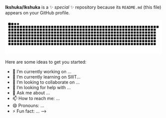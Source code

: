 **Ikshuka/Ikshuka** is a ✨ _special_ ✨ repository because its `README.md` (this file) appears on your GitHub profile.
<p align="center">
  <img src="https://github.com/7oSkaaa/7oSkaaa/blob/output/github-contribution-grid-snake.svg" alt="Snake Game" />
</p>
Here are some ideas to get you started:

- 🔭 I’m currently working on ...
- 🌱 I’m currently learning on SlIIT...
- 👯 I’m looking to collaborate on ...
- 🤔 I’m looking for help with ...
- 💬 Ask me about ...
- 📫 How to reach me: ...
- 😄 Pronouns: ...
- ⚡ Fun fact: ...
-->
